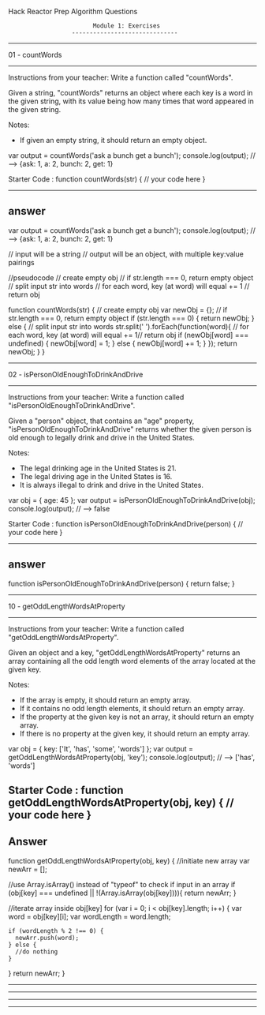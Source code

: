 Hack Reactor Prep
Algorithm Questions

                            Module 1: Exercises
                      ------------------------------

****************************************
01 - countWords
****************************************

Instructions from your teacher:
Write a function called "countWords".

Given a string, "countWords" returns an object where each key is a word in the given string, with its value being how many times that word appeared in the given  string.

Notes:
* If given an empty string, it should return an empty object.

var output = countWords('ask a bunch get a bunch');
console.log(output); // --> {ask: 1, a: 2, bunch: 2, get: 1}

Starter Code :
function countWords(str) {
  // your code here
}

-------------------------------------------------------------------------------
answer
-------------------------------------------------------------------------------

var output = countWords('ask a bunch get a bunch');
console.log(output); // --> {ask: 1, a: 2, bunch: 2, get: 1}

// input will be a string
// output will be an object, with multiple key:value pairings

//pseudocode
  // create empty obj
  // if str.length === 0, return empty object
  // split input str into words
    // for each word, key (at word) will equal += 1
    // return obj

function countWords(str) {
  // create empty obj
  var newObj = {};
  // if str.length === 0, return empty object
  if (str.length === 0) {
    return newObj;
  } else {
    // split input str into words
    str.split(' ').forEach(function(word){
      // for each word, key (at word) will equal += 1// return obj
      if (newObj[word] === undefined) {
        newObj[word] = 1;
      } else {
        newObj[word] += 1;
      }
    });
  return newObj;
  }
}

****************************************
02 - isPersonOldEnoughToDrinkAndDrive
****************************************

Instructions from your teacher:
Write a function called "isPersonOldEnoughToDrinkAndDrive".

Given a "person" object, that contains an "age" property, "isPersonOldEnoughToDrinkAndDrive" returns whether the given person is old enough to legally drink and drive in the United States.

Notes:
* The legal drinking age in the United States is 21.
* The legal driving age in the United States is 16.
* It is always illegal to drink and drive in the United States.

var obj = {
  age: 45
};
var output = isPersonOldEnoughToDrinkAndDrive(obj);
console.log(output); // --> false

Starter Code :
function isPersonOldEnoughToDrinkAndDrive(person) {
  // your code here
}

-------------------------------------------------------------------------------
answer
-------------------------------------------------------------------------------

function isPersonOldEnoughToDrinkAndDrive(person) {
  return false;
}


****************************************
10 - getOddLengthWordsAtProperty
****************************************
Instructions from your teacher:
Write a function called "getOddLengthWordsAtProperty".

Given an object and a key, "getOddLengthWordsAtProperty" returns an array containing all the odd length word elements of the array located at the given key.

Notes:
* If the array is empty, it should return an empty array.
* If it contains no odd length elements, it should return an empty array.
* If the property at the given key is not an array, it should return an empty array.
* If there is no property at the given key, it should return an empty array.

var obj = {
  key: ['It', 'has', 'some', 'words']
};
var output = getOddLengthWordsAtProperty(obj, 'key');
console.log(output); // --> ['has', 'words']

Starter Code :
function getOddLengthWordsAtProperty(obj, key) {
  // your code here
}
-------------------------------------------------------------------------------
Answer
-------------------------------------------------------------------------------

function getOddLengthWordsAtProperty(obj, key) {
  //initiate new array
  var newArr = [];

  //use Array.isArray() instead of "typeof" to check if input in an array
  if (obj[key] === undefined || !(Array.isArray(obj[key]))){
    return newArr;
  }

  //iterate array inside obj[key]
  for (var i = 0; i < obj[key].length; i++) {
    var word = obj[key][i];
    var wordLength = word.length;  

    if (wordLength % 2 !== 0) {
      newArr.push(word);
    } else {
      //do nothing
    }

  }
  return newArr;
}











****************************************
****************************************

-------------------------------------------------------------------------------
-------------------------------------------------------------------------------
